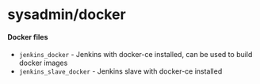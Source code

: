 # sysadmin/docker
#### Docker files
* `jenkins_docker` - Jenkins with docker-ce installed, can be used to build docker images
* `jenkins_slave_docker` - Jenkins slave with docker-ce installed
